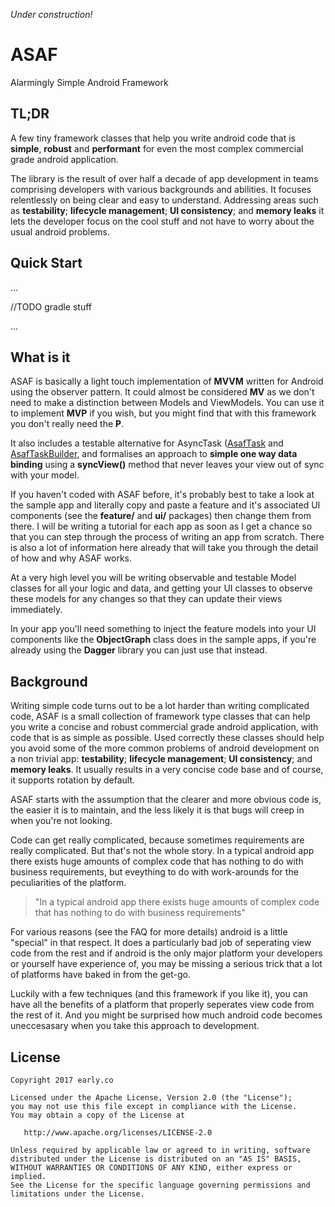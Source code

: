 *Under construction!*


# ASAF
Alarmingly Simple Android Framework

## TL;DR

A few tiny framework classes that help you write android code that is **simple**, **robust** and **performant** for even the most complex commercial grade android application.

The library is the result of over half a decade of app development in teams comprising developers with various backgrounds and abilities. It focuses relentlessly on being clear and easy to understand. Addressing areas such as **testability**; **lifecycle management**; **UI consistency**; and **memory leaks** it lets the developer focus on the cool stuff and not have to worry about the usual android problems.



## Quick Start

...

//TODO gradle stuff

...


## What is it

ASAF is basically a light touch implementation of **MVVM** written for Android using the observer pattern. It could almost be considered **MV** as we don't need to make a distinction between Models and ViewModels. You can use it to implement **MVP** if you wish, but you might find that with this framework you don't really need the **P**.

It also includes a testable alternative for AsyncTask ([AsafTask](/04-asynchronous-code.html#asaftask) and [AsafTaskBuilder](/04-asynchronous-code.html#asaftaskbuilder), and formalises an approach to **simple one way data binding** using a **syncView()** method that never leaves your view out of sync with your model.

If you haven't coded with ASAF before, it's probably best to take a look at the sample app and literally copy and paste a feature and it's associated UI components (see the **feature/** and **ui/** packages) then change them from there. I will be writing a tutorial for each app as soon as I get a chance so that you can step through the process of writing an app from scratch. There is also a lot of information here already that will take you through the detail of how and why ASAF works.

At a very high level you will be writing observable and testable Model classes for all your logic and data, and getting your UI classes to observe these models for any changes so that they can update their views immediately.

In your app you'll need something to inject the feature models into your UI components like the **ObjectGraph** class does in the sample apps, if you're already using the **Dagger** library you can just use that instead.


## Background

Writing simple code turns out to be a lot harder than writing complicated code, ASAF is a small collection of framework type classes that can help you write a concise and robust commercial grade android application, with code that is as simple as possible. Used correctly these classes should help you avoid some of the more common problems of android development on a non trivial app: **testability**; **lifecycle management**; **UI consistency**; and **memory leaks**. It usually results in a very concise code base and of course, it supports rotation by default.

ASAF starts with the assumption that the clearer and more obvious code is, the easier it is to maintain, and the less likely it is that bugs will creep in when you're not looking.

Code can get really complicated, because sometimes requirements are really complicated. But that's not the whole story. In a typical android app there exists huge amounts of complex code that has nothing to do with business requirements, but eveything to do with work-arounds for the peculiarities of the platform.

> "In a typical android app there exists huge amounts of complex code that has nothing to do with business requirements"


For various reasons (see the FAQ for more details) android is a little "special" in that respect. It does a particularly bad job of seperating view code from the rest and if android is the only major platform your developers or yourself have experience of, you may be missing a serious trick that a lot of platforms have baked in from the get-go.

Luckily with a few techniques (and this framework if you like it), you can have all the benefits of a platform that properly seperates view code from the rest of it. And you might be surprised how much android code becomes uneccesasary when you take this approach to development.



License
-------

    Copyright 2017 early.co

    Licensed under the Apache License, Version 2.0 (the "License");
    you may not use this file except in compliance with the License.
    You may obtain a copy of the License at

       http://www.apache.org/licenses/LICENSE-2.0

    Unless required by applicable law or agreed to in writing, software
    distributed under the License is distributed on an "AS IS" BASIS,
    WITHOUT WARRANTIES OR CONDITIONS OF ANY KIND, either express or implied.
    See the License for the specific language governing permissions and
    limitations under the License.


